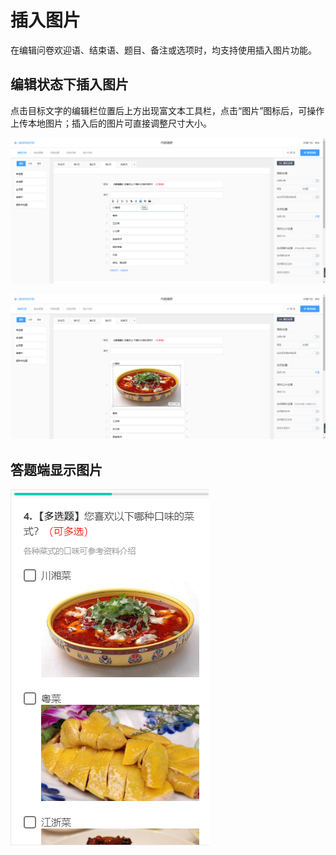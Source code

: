 # 插入图片

在编辑问卷欢迎语、结束语、题目、备注或选项时，均支持使用插入图片功能。

## 编辑状态下插入图片

点击目标文字的编辑栏位置后上方出现富文本工具栏，点击“图片”图标后，可操作上传本地图片；插入后的图片可直接调整尺寸大小。

![&#x5BCC;&#x6587;&#x672C;&#x5DE5;&#x5177;&#x680F;&#x4E2D;&#x70B9;&#x51FB;&#x63D2;&#x5165;&#x56FE;&#x7247;](../../.gitbook/assets/image%20%2853%29.png)



![&#x652F;&#x6301;&#x8C03;&#x6574;&#x56FE;&#x7247;&#x5C3A;&#x5BF8;](../../.gitbook/assets/image%20%28307%29.png)



## 答题端显示图片

![&#x7B54;&#x9898;&#x7AEF;&#x63D2;&#x5165;&#x56FE;&#x7247;&#x6548;&#x679C;](../../.gitbook/assets/image%20%28139%29.png)

